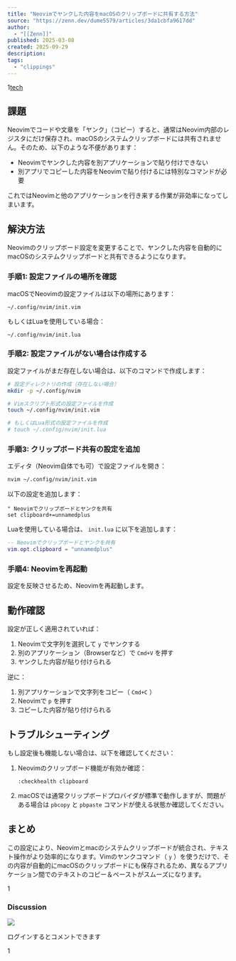 ```yaml
---
title: "Neovimでヤンクした内容をmacOSのクリップボードに共有する方法"
source: "https://zenn.dev/dume5579/articles/3da1cbfa9617dd"
author:
  - "[[Zenn]]"
published: 2025-03-08
created: 2025-09-29
description:
tags:
  - "clippings"
---
```

1[tech](https://zenn.dev/tech-or-idea)

## 課題

Neovimでコードや文章を「ヤンク」（コピー）すると、通常はNeovim内部のレジスタにだけ保存され、macOSのシステムクリップボードには共有されません。そのため、以下のような不便があります：

- Neovimでヤンクした内容を別アプリケーションで貼り付けできない
- 別アプリでコピーした内容をNeovimで貼り付けるには特別なコマンドが必要

これではNeovimと他のアプリケーションを行き来する作業が非効率になってしまいます。

## 解決方法

Neovimのクリップボード設定を変更することで、ヤンクした内容を自動的にmacOSのシステムクリップボードと共有できるようになります。

### 手順1: 設定ファイルの場所を確認

macOSでNeovimの設定ファイルは以下の場所にあります：

```
~/.config/nvim/init.vim
```

もしくはLuaを使用している場合：

```
~/.config/nvim/init.lua
```

### 手順2: 設定ファイルがない場合は作成する

設定ファイルがまだ存在しない場合は、以下のコマンドで作成します：

```bash
# 設定ディレクトリの作成（存在しない場合）
mkdir -p ~/.config/nvim

# Vimスクリプト形式の設定ファイルを作成
touch ~/.config/nvim/init.vim

# もしくはLua形式の設定ファイルを作成
# touch ~/.config/nvim/init.lua
```

### 手順3: クリップボード共有の設定を追加

エディタ（Neovim自体でも可）で設定ファイルを開き：

```bash
nvim ~/.config/nvim/init.vim
```

以下の設定を追加します：

```
" Neovimでクリップボードとヤンクを共有
set clipboard+=unnamedplus
```

Luaを使用している場合は、 `init.lua` に以下を追加します：

```lua
-- Neovimでクリップボードとヤンクを共有
vim.opt.clipboard = "unnamedplus"
```

### 手順4: Neovimを再起動

設定を反映させるため、Neovimを再起動します。

## 動作確認

設定が正しく適用されていれば：

1. Neovimで文字列を選択して `y` でヤンクする
2. 別のアプリケーション（Browserなど）で `Cmd+V` を押す
3. ヤンクした内容が貼り付けられる

逆に：

1. 別アプリケーションで文字列をコピー（ `Cmd+C` ）
2. Neovimで `p` を押す
3. コピーした内容が貼り付けられる

## トラブルシューティング

もし設定後も機能しない場合は、以下を確認してください：

1. Neovimのクリップボード機能が有効か確認：
	```
	:checkhealth clipboard
	```
2. macOSでは通常クリップボードプロバイダが標準で動作しますが、問題がある場合は `pbcopy` と `pbpaste` コマンドが使える状態か確認してください。

## まとめ

この設定により、Neovimとmacのシステムクリップボードが統合され、テキスト操作がより効率的になります。Vimのヤンクコマンド（ `y` ）を使うだけで、その内容が自動的にmacOSのクリップボードにも保存されるため、異なるアプリケーション間でのテキストのコピー＆ペーストがスムーズになります。

1

### Discussion

![](https://static.zenn.studio/images/drawing/discussion.png)

ログインするとコメントできます

1